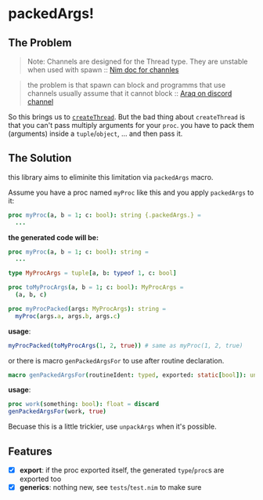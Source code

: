 # packedArgs!

## The Problem
> Note: Channels are designed for the Thread type. They are unstable when used with spawn
:: [Nim doc for channles](https://nim-lang.org/docs/channels_builtin.html)

> the problem is that spawn can block and programms that use channels usually assume that it cannot block :: [Araq on discord channel](https://discord.com/channels/371759389889003530/371759389889003532/814439926380494878)
>

So this brings us to [`createThread`](https://nim-lang.org/docs/threads.html#createThread%2CThread%5Bvoid%5D%2Cproc%29).
But the bad thing about `createThread` is that you can't pass multiply arguments for your `proc`. you have to pack them (arguments) inside a `tuple`/`object`, ... and then pass it.

## The Solution
this library aims to eliminite this limitation via `packedArgs` macro.

Assume you have a proc named `myProc` like this and you apply `packedArgs` to it:
```nim
proc myProc(a, b = 1; c: bool): string {.packedArgs.} =
  ...
```

**the generated code will be:**
```nim
proc myProc(a, b = 1; c: bool): string =
  ...

type MyProcArgs = tuple[a, b: typeof 1, c: bool]

proc toMyProcArgs(a, b = 1; c: bool): MyProcArgs =
  (a, b, c)

proc myProcPacked(args: MyProcArgs): string =
  myProc(args.a, args.b, args.c)
```

**usage**:
```nim
myProcPacked(toMyProcArgs(1, 2, true)) # same as myProc(1, 2, true)
```

or there is macro `genPackedArgsFor` to use after routine declaration.
```nim
macro genPackedArgsFor(routineIdent: typed, exported: static[bool]): untyped
```
**usage**:
```nim
proc work(something: bool): float = discard
genPackedArgsFor(work, true)
```

Becuase this is a little trickier, use `unpackArgs` when it's possible.


## Features
* [x] **export**: if the proc exported itself, the generated `type`/`proc`s are exported too
* [x] **generics**: nothing new, see `tests`/`test.nim` to make sure